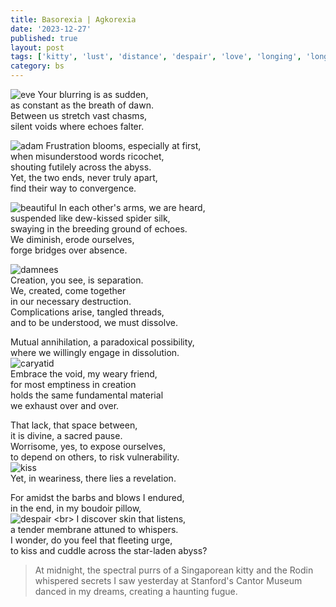 ```yaml
---
title: Basorexia | Agkorexia
date: '2023-12-27'
published: true
layout: post
tags: ['kitty', 'lust', 'distance', 'despair', 'love', 'longing', 'long-distance', 'missing', 'missing-you', 'passion', 'romance', 'separation', 'yearning']
category: bs
---
```


![eve](https://images.metmuseum.org/CRDImages/es/original/DP-13618-007.jpg)
Your blurring is as sudden,
<br>
as constant as the breath of dawn.
<br>
Between us stretch vast chasms,
<br>
silent voids where echoes falter.
<br>

![adam](https://images.metmuseum.org/CRDImages/es/original/DP242352.jpg)
Frustration blooms, especially at first,
<br>
when misunderstood words ricochet,
<br>
shouting futilely across the abyss.
<br>
Yet, the two ends, never truly apart,
<br>
find their way to convergence.
<br>

![beautiful](https://iiif.micr.io/okAVh/full/1200,/0/default.jpg)
In each other's arms, we are heard,
<br>
suspended like dew-kissed spider silk,
<br>
swaying in the breeding ground of echoes.
<br>
We diminish, erode ourselves,
<br>
forge bridges over absence.
<br>

![damnees](https://www.mediastorehouse.com/p/772/les-damnees-1885-1895-auguste-rodin-french-27070472.jpg.webp)
<br>
Creation, you see, is separation.
<br>
We, created, come together
<br>
in our necessary destruction.
<br>
Complications arise, tangled threads,
<br>
and to be understood, we must dissolve.
<br>

Mutual annihilation, a paradoxical possibility,
<br>
where we willingly engage in dissolution.
<br>
![caryatid](https://media.tate.org.uk/art/images/work/N/N05/N05955_10.jpg)
<br>
Embrace the void, my weary friend,
<br>
for most emptiness in creation
<br>
holds the same fundamental material
<br>
we exhaust over and over.
<br>

That lack, that space between,
<br>
it is divine, a sacred pause.
<br>
Worrisome, yes, to expose ourselves,
<br>
to depend on others, to risk vulnerability.
<br>
![kiss](https://media.tate.org.uk/art/images/work/N/N06/N06228_10.jpg)
<br>
Yet, in weariness, there lies a revelation.
<br>

For amidst the barbs and blows I endured,
<br>
in the end, in my boudoir pillow,
<br>
![despair]([https://framemark.vam.ac.uk/collections/2006AX9926/full/full/0/default.jpg](https://framemark.vam.ac.uk/collections/2006AX9926/full/full/0/default.jpg))
<br>
I discover skin that listens,
<br>
a tender membrane attuned to whispers.
<br>
I wonder, do you feel that fleeting urge,
<br>
to kiss and cuddle across the star-laden abyss?
<br>

> At midnight, the spectral purrs of a Singaporean kitty and the Rodin whispered secrets I saw yesterday at Stanford's Cantor Museum danced in my dreams, creating a haunting fugue.